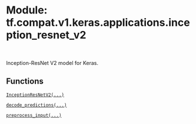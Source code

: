 <div itemscope itemtype="http://developers.google.com/ReferenceObject">
<meta itemprop="name" content="tf.compat.v1.keras.applications.inception_resnet_v2" />
<meta itemprop="path" content="Stable" />
</div>

# Module: tf.compat.v1.keras.applications.inception_resnet_v2


<table class="tfo-notebook-buttons tfo-api" align="left">
</table>



Inception-ResNet V2 model for Keras.



## Functions

[`InceptionResNetV2(...)`](../../../../../tf/keras/applications/InceptionResNetV2.md)

[`decode_predictions(...)`](../../../../../tf/keras/applications/inception_resnet_v2/decode_predictions.md)

[`preprocess_input(...)`](../../../../../tf/keras/applications/inception_resnet_v2/preprocess_input.md)

